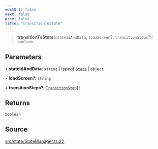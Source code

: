 ```yaml
---
editUrl: false
next: false
prev: false
title: "transitionToState"
---
```


> **transitionToState**(`stateIdAndData`, `loadScreen`?, `transitionSteps`?): `boolean`

## Parameters

• **stateIdAndData**: `string` \| *typeof* [`State`](/api/classes/state/) \| `object`

• **loadScreen?**: `string`

• **transitionSteps?**: [`TransitionStep`](/api/enumerations/transitionstep/)[]

## Returns

`boolean`

## Source

[src/state/StateManager.ts:22](https://github.com/relishinc/dill-pixel/blob/c79d8e8552aaa0f13a29535c819ae67d025b4669/src/state/StateManager.ts#L22)
